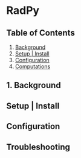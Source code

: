 # RadPy
## Table of Contents

1. [Background](#background)
2. [Setup | Install](#install)
3. [Configuration](#config)
4. [Computations](#config)

## 1. Background
### 

## Setup | Install

## Configuration

## Troubleshooting

